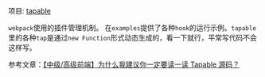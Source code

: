项目: [tapable](https://github.com/webpack/tapable)

`webpack`使用的插件管理机制。 在`examples`提供了各种`hook`的运行示例。`tapable`里的各种`tap`是通过`new Function`形式动态生成的，看一下就行，平常写代码不会这样写。

参考文章：[【中级/高级前端】为什么我建议你一定要读一读 Tapable 源码？](https://juejin.cn/post/7164175171358556173)

